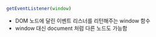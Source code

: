 ```javascript
getEventListener(window)
```
- DOM 노드에 달린 이벤트 리스너를 리턴해주는 window 함수
- window 대신 document 처럼 다른 노드도 가능함
